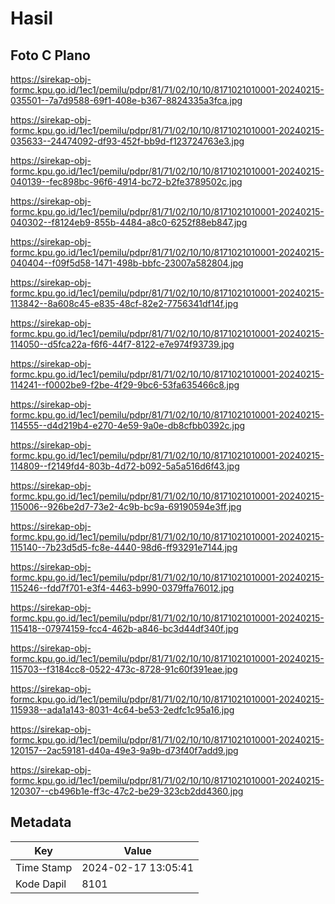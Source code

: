 # Hasil

## Foto C Plano

https://sirekap-obj-formc.kpu.go.id/1ec1/pemilu/pdpr/81/71/02/10/10/8171021010001-20240215-035501--7a7d9588-69f1-408e-b367-8824335a3fca.jpg

https://sirekap-obj-formc.kpu.go.id/1ec1/pemilu/pdpr/81/71/02/10/10/8171021010001-20240215-035633--24474092-df93-452f-bb9d-f123724763e3.jpg

https://sirekap-obj-formc.kpu.go.id/1ec1/pemilu/pdpr/81/71/02/10/10/8171021010001-20240215-040139--fec898bc-96f6-4914-bc72-b2fe3789502c.jpg

https://sirekap-obj-formc.kpu.go.id/1ec1/pemilu/pdpr/81/71/02/10/10/8171021010001-20240215-040302--f8124eb9-855b-4484-a8c0-6252f88eb847.jpg

https://sirekap-obj-formc.kpu.go.id/1ec1/pemilu/pdpr/81/71/02/10/10/8171021010001-20240215-040404--f09f5d58-1471-498b-bbfc-23007a582804.jpg

https://sirekap-obj-formc.kpu.go.id/1ec1/pemilu/pdpr/81/71/02/10/10/8171021010001-20240215-113842--8a608c45-e835-48cf-82e2-7756341df14f.jpg

https://sirekap-obj-formc.kpu.go.id/1ec1/pemilu/pdpr/81/71/02/10/10/8171021010001-20240215-114050--d5fca22a-f6f6-44f7-8122-e7e974f93739.jpg

https://sirekap-obj-formc.kpu.go.id/1ec1/pemilu/pdpr/81/71/02/10/10/8171021010001-20240215-114241--f0002be9-f2be-4f29-9bc6-53fa635466c8.jpg

https://sirekap-obj-formc.kpu.go.id/1ec1/pemilu/pdpr/81/71/02/10/10/8171021010001-20240215-114555--d4d219b4-e270-4e59-9a0e-db8cfbb0392c.jpg

https://sirekap-obj-formc.kpu.go.id/1ec1/pemilu/pdpr/81/71/02/10/10/8171021010001-20240215-114809--f2149fd4-803b-4d72-b092-5a5a516d6f43.jpg

https://sirekap-obj-formc.kpu.go.id/1ec1/pemilu/pdpr/81/71/02/10/10/8171021010001-20240215-115006--926be2d7-73e2-4c9b-bc9a-69190594e3ff.jpg

https://sirekap-obj-formc.kpu.go.id/1ec1/pemilu/pdpr/81/71/02/10/10/8171021010001-20240215-115140--7b23d5d5-fc8e-4440-98d6-ff93291e7144.jpg

https://sirekap-obj-formc.kpu.go.id/1ec1/pemilu/pdpr/81/71/02/10/10/8171021010001-20240215-115246--fdd7f701-e3f4-4463-b990-0379ffa76012.jpg

https://sirekap-obj-formc.kpu.go.id/1ec1/pemilu/pdpr/81/71/02/10/10/8171021010001-20240215-115418--07974159-fcc4-462b-a846-bc3d44df340f.jpg

https://sirekap-obj-formc.kpu.go.id/1ec1/pemilu/pdpr/81/71/02/10/10/8171021010001-20240215-115703--f3184cc8-0522-473c-8728-91c60f391eae.jpg

https://sirekap-obj-formc.kpu.go.id/1ec1/pemilu/pdpr/81/71/02/10/10/8171021010001-20240215-115938--ada1a143-8031-4c64-be53-2edfc1c95a16.jpg

https://sirekap-obj-formc.kpu.go.id/1ec1/pemilu/pdpr/81/71/02/10/10/8171021010001-20240215-120157--2ac59181-d40a-49e3-9a9b-d73f40f7add9.jpg

https://sirekap-obj-formc.kpu.go.id/1ec1/pemilu/pdpr/81/71/02/10/10/8171021010001-20240215-120307--cb496b1e-ff3c-47c2-be29-323cb2dd4360.jpg


## Metadata

| Key        | Value               |
| ---------- | ------------------- |
| Time Stamp | 2024-02-17 13:05:41 |
| Kode Dapil | 8101                |



